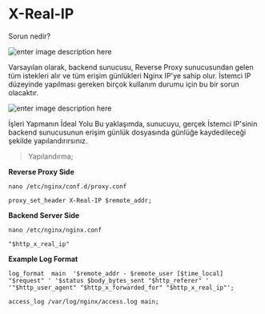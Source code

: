 ﻿# X-Real-IP
Sorun nedir?

![enter image description here](https://i.hizliresim.com/ff1k2z8.png)

Varsayılan olarak, backend sunucusu, Reverse Proxy sunucusundan gelen tüm istekleri alır ve tüm erişim günlükleri Nginx IP'ye sahip olur. İstemci IP düzeyinde yapılması gereken birçok kullanım durumu için bu bir sorun olacaktır.

![enter image description here](https://i.hizliresim.com/mlz22dj.png)

İşleri Yapmanın İdeal Yolu Bu yaklaşımda, sunucuyu, gerçek İstemci IP'sinin backend sunucusunun erişim günlük dosyasında günlüğe kaydedileceği şekilde yapılandırırsınız.

> Yapılandırma;

 **Reverse Proxy Side**

`nano /etc/nginx/conf.d/proxy.conf`

`proxy_set_header X-Real-IP $remote_addr;`

**Backend Server Side**

`nano /etc/nginx/nginx.conf`

`"$http_x_real_ip"`

**Example Log Format**

`log_format  main  '$remote_addr - $remote_user [$time_local] "$request" '
                   '$status $body_bytes_sent "$http_referer" '
                   '"$http_user_agent" "$http_x_forwarded_for" "$http_x_real_ip"';`

`access_log /var/log/nginx/access.log main;`

